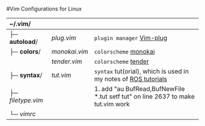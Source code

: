 #Vim Configurations for Linux

| ~/.vim/            | | |
| :--- | --- | --- |
| ├─ **autoload**/   | *plug.vim*    | `plugin manager` [Vim-plug](https://github.com/junegunn/vim-plug)                 |
| ├─ **colors**/     | *monokai.vim* | `colorscheme` [monokai](https://github.com/sickill/vim-monoka)                    |
|                    | *tender.vim*  | `colorscheme` [tender](https://github.com/jacoborus/tender.vim)                   |
| ├─ **syntax**/     | *tut.vim*     | `syntax` tut(orial), which is used in my notes of [ROS tutorials](https://github.com/Neur1n/ROS_Tutorials) |
| ├─ *filetype.vim*  |               | 1. add "au BufRead,BufNewFile *.tut setf tut" on line 2637 to make tut.vim work |
| └─ *vimrc*         |              | |
